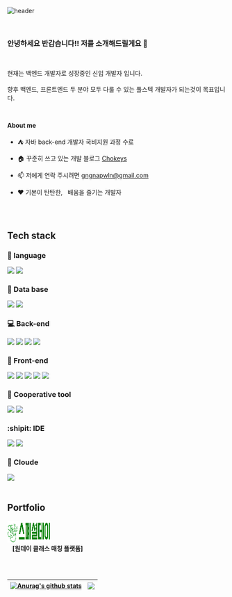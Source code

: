
![header](https://capsule-render.vercel.app/api?type=waving&color=auto&height=300&section=header&text=The%20Chokey&fontSize=90&animation=fadeIn&fontAlignY=38&desc=Keep%20that%20in%20mind,%20sage%20is%20the%20strictest%20to%20himself%20&descAlignY=60&descAlign=62)

<!-- <p align="center"><a href="https://anuraghazra.github.io"><img width="80%" alt="Hello, I'm Anurag. I do open source!" src="./assets/gh-readme-header.png" /></a></p> -->

<br />

### 안녕하세요 반갑습니다!! 저를 소개해드릴게요 👋 
<br/>

 현재는 백엔드 개발자로 성장중인 신입 개발자 입니다. <br /><br />
 향후 백엔드, 프론트엔드 두 분야 모두 다룰 수 있는 풀스텍 개발자가 되는것이 목표입니다.

<br/>

**About me**

- ⛺ 자바 back-end 개발자 국비지원 과정 수료
  
- 🏠 꾸준히 쓰고 있는 개발 블로그 [Chokeys](https://gnngtkwk.tistory.com/)
  
- 📫 저에게 연락 주시려면 gngnapwln@gmail.com

- ❤️ 기본이 탄탄한, &nbsp; 배움을 즐기는 개발자

<br/><br/>

## Tech stack

<div align="left">
 <h3>🔧 language</h3>
    <img src="https://img.shields.io/badge/JAVA-007396?style=for-the-badge&logo=Java&logoColor=white"/>
    <img src="https://img.shields.io/badge/python-3776AB?style=for-the-badge&logo=python&logoColor=white">
</div>

<div align="left">
 <h3>💾 Data base</h3>
    <img src="https://img.shields.io/badge/ORACLE-F80000?style=for-the-badge&logo=oracle&logoColor=white" />
    <img src="https://img.shields.io/badge/H2-232F3E?style=for-the-badge&logo=h2&logoColor=white" />
</div>

<div align="left">
 <h3>💻 Back-end</h3>
    <img src="https://img.shields.io/badge/Spring Boot-6DB33F?style=for-the-badge&logo=springboot&logoColor=white" />
    <img src="https://img.shields.io/badge/Spring Security-6DB33F?style=for-the-badge&logo=springsecurity&logoColor=white" />
    <img src="https://img.shields.io/badge/JPA-59666C?style=for-the-badge&logo=hibernate&logoColor=white" />
    <img src="https://img.shields.io/badge/MyBatis-232F3E?style=for-the-badge&logo=mybatis&logoColor=white" />
</div>

<div align="left">
 <h3>📱 Front-end</h3>
    <img src="https://img.shields.io/badge/HTML5-E34F26?style=for-the-badge&logo=HTML5&logoColor=white"/>
    <img src="https://img.shields.io/badge/CSS3-1572B6?style=for-the-badge&logo=CSS3&logoColor=white"/>
    <img src="https://img.shields.io/badge/JAVASCRIPT-F7DF1E?style=for-the-badge&logo=javascript&logoColor=white"/>
    <img src="https://img.shields.io/badge/Thymeleaf-005F0F?style=for-the-badge&logo=thymeleaf&logoColor=white" />
    <img src="https://img.shields.io/badge/Axios-5A29E4?style=for-the-badge&logo=axios&logoColor=white">
</div>

<div align="left">
 <h3>👭 Cooperative tool</h3>
    <img src="https://img.shields.io/badge/GitHub-181717?style=for-the-badge&logo=GitHub&logoColor=white" />
    <img src="https://img.shields.io/badge/Notion-000000?style=for-the-badge&logo=Notion&logoColor=white" />
</div>

<div align="left">
 <h3>:shipit: IDE</h3>
    <img src="https://img.shields.io/badge/Eclipse-2C2255?style=for-the-badge&logo=eclipseide&logoColor=white" />
	   <img src="https://img.shields.io/badge/VScode-007ACC?style=for-the-badge&logo=visualstudiocode&logoColor=white" />
</div>

<div align="left">
 <h3>🐳 Cloude</h3>
 <img src="https://img.shields.io/badge/AWS-232F3E?style=for-the-badge&logo=amazonaws&logoColor=white" />
</div>

<br/>

## Portfolio

<a href="http://13.125.113.26:8080/specialday/home.do" target="_blank"><img src="https://raw.githubusercontent.com/Chokeys/Chokeys/main/스페셜데이.png" style="width:100px; height:50px;" ></a>
<br/>
&nbsp;&nbsp; **[원데이 클래스 매칭 플랫폼]**
<br/>

<br/><br/>

| <a href="https://github.com/anuraghazra/github-readme-stats"><img align="center" src="https://github-readme-stats.vercel.app/api?username=Chokeys&show_icons=true&include_all_commits=true&theme=buefy&hide_border=true" alt="Anurag's github stats" /></a> | <a href="https://github.com/anuraghazra/github-readme-stats"><img align="center" src="https://github-readme-stats.vercel.app/api/top-langs/?username=Chokeys&layout=compact&theme=buefy&hide_border=true" /></a> |
| ------------- | ------------- |

<br />
<br />

<!--
<p align="left">
     <img src="https://raw.githubusercontent.com/devicons/devicon/master/icons/html5/html5-original-wordmark.svg" alt="html5" width="40" height="40"/> </a>
    <a href="https://www.w3schools.com/css/" target="_blank"> <img src="https://raw.githubusercontent.com/devicons/devicon/master/icons/css3/css3-original-wordmark.svg" alt="css3" width="40" height="40"/> </a>
    <a href="https://developer.mozilla.org/en-US/docs/Web/JavaScript" target="_blank"> <img src="https://raw.githubusercontent.com/devicons/devicon/master/icons/javascript/javascript-original.svg" alt="javascript" width="40" height="40"/> </a>
      <a href="https://nodejs.org" target="_blank"> <img src="https://raw.githubusercontent.com/devicons/devicon/master/icons/nodejs/nodejs-original-wordmark.svg" alt="nodejs" width="40" height="40"/> </a>
    <a href="https://expressjs.com" target="_blank"> <img src="https://raw.githubusercontent.com/devicons/devicon/master/icons/express/express-original-wordmark.svg" alt="express" width="40" height="40"/> </a>
      <a href="https://vuejs.org/" target="_blank"> <img src="https://raw.githubusercontent.com/devicons/devicon/master/icons/vuejs/vuejs-original-wordmark.svg" alt="vuejs" width="40" height="40"/> </a>
      <a href="https://reactjs.org/" target="_blank"> <img src="https://raw.githubusercontent.com/devicons/devicon/master/icons/react/react-original-wordmark.svg" alt="react" width="40" height="40"/> </a>
  <a href="https://www.gatsbyjs.com/" target="_blank"> <img src="https://www.vectorlogo.zone/logos/gatsbyjs/gatsbyjs-icon.svg" alt="gatsby" width="40" height="40"/> </a>
    <a href="https://nextjs.org/" target="_blank"> <img src="https://cdn.worldvectorlogo.com/logos/nextjs-3.svg" alt="nextjs" width="40" height="40"/> </a>
    <a href="https://nuxtjs.org/" target="_blank"> <img src="https://www.vectorlogo.zone/logos/nuxtjs/nuxtjs-icon.svg" alt="nuxtjs" width="40" height="40"/> </a> 
  <a href="https://gridsome.org/" target="_blank"> <img src="https://www.vectorlogo.zone/logos/gridsome/gridsome-icon.svg" alt="gridsome" width="40" height="40"/</a>
    <a href="https://jestjs.io" target="_blank"> <img src="https://www.vectorlogo.zone/logos/jestjsio/jestjsio-icon.svg" alt="jest" width="40" height="40"/> </a>
      <a href="https://sass-lang.com" target="_blank"> <img src="https://raw.githubusercontent.com/devicons/devicon/master/icons/sass/sass-original.svg" alt="sass" width="40" height="40"/> </a>
    <a href="https://tailwindcss.com/" target="_blank"> <img src="https://www.vectorlogo.zone/logos/tailwindcss/tailwindcss-icon.svg" alt="tailwind" width="40" height="40"/> </a>
    <a href="https://www.mongodb.com/" target="_blank"> <img src="https://raw.githubusercontent.com/devicons/devicon/master/icons/mongodb/mongodb-original-wordmark.svg" alt="mongodb" width="40" height="40"/> </a>
    <a href="https://www.postgresql.org" target="_blank"> <img src="https://raw.githubusercontent.com/devicons/devicon/master/icons/postgresql/postgresql-original-wordmark.svg" alt="postgresql" width="40" height="40"/> </a>
    <a href="https://www.python.org" target="_blank"> <img src="https://raw.githubusercontent.com/devicons/devicon/master/icons/python/python-original.svg" alt="python" width="40" height="40"/> </a>
    <a href="https://www.adobe.com/products/xd.html" target="_blank"> <img src="https://cdn.worldvectorlogo.com/logos/adobe-xd.svg" alt="xd" width="40" height="40"/> </a> 
    </p>
-->
